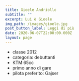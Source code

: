 ```yaml
---
title: Gioele Andriollo
subtitle: ""
excerpt: Lui è Gioele
img_path: /images/gioele.jpg
post_button_label: Leggi di più
date: 2020-06-07T22:00:00.000Z
layout: page
---
```

* classe 2012
* categoria: debuttanti
* KTM 65cc
* primo anno di gare
* pilota preferito: Gajser